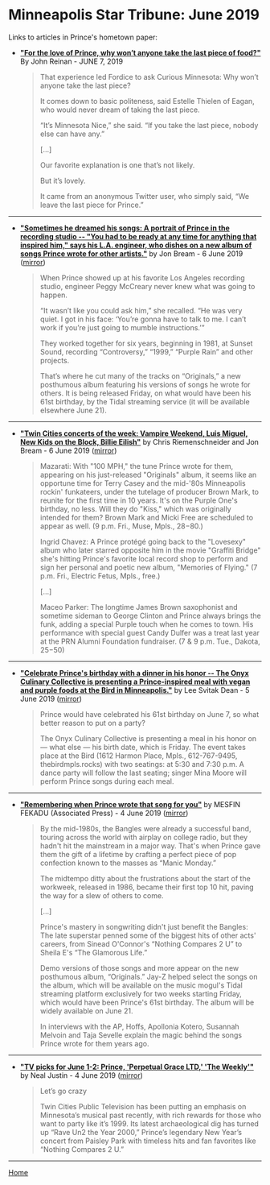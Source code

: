 # Minneapolis Star Tribune: June 2019

Links to articles in Prince's hometown paper:

 - [**"For the love of Prince, why won’t anyone take the last piece of food?"**](http://www.startribune.com/why-won-t-anyone-take-the-last-piece-of-food/510139261/) By John Reinan - JUNE 7, 2019
 
    > That experience led Fordice to ask Curious Minnesota: Why won’t anyone take the last piece?
    > 
    > It comes down to basic politeness, said Estelle Thielen of Eagan, who would never dream of taking the last piece.
    > 
    > “It’s Minnesota Nice,” she said. “If you take the last piece, nobody else can have any.”
    >
    > [...]
    >
    > Our favorite explanation is one that’s not likely.
    > 
    > But it’s lovely.
    > 
    > It came from an anonymous Twitter user, who simply said, “We leave the last piece for Prince.”
 
----

 - [**"Sometimes he dreamed his songs: A portrait of Prince in the recording studio -- "You had to be ready at any time for anything that inspired him," says his L.A. engineer, who dishes on a new album of songs Prince wrote for other artists."**](http://www.startribune.com/sometimes-he-dreamed-his-songs-a-portrait-of-prince-in-the-recording-studio/510918872/) by Jon Bream - 6 June 2019 ([mirror](https://web.archive.org/web/*/http://www.startribune.com/sometimes-he-dreamed-his-songs-a-portrait-of-prince-in-the-recording-studio/510918872/))

    > When Prince showed up at his favorite Los Angeles recording studio, engineer Peggy McCreary never knew what was going to happen.
    > 
    > “It wasn’t like you could ask him,” she recalled. “He was very quiet. I got in his face: ‘You’re gonna have to talk to me. I can’t work if you’re just going to mumble instructions.’”
    > 
    > They worked together for six years, beginning in 1981, at Sunset Sound, recording “Controversy,” “1999,” “Purple Rain” and other projects.
    > 
    > That’s where he cut many of the tracks on “Originals,” a new posthumous album featuring his versions of songs he wrote for others. It is being released Friday, on what would have been his 61st birthday, by the Tidal streaming service (it will be available elsewhere June 21).

-----

 - [**"Twin Cities concerts of the week: Vampire Weekend, Luis Miguel, New Kids on the Block, Billie Eilish"**](http://www.startribune.com/twin-cities-concerts-of-the-week-vampire-weekend-luis-miguel-new-kids-on-the-block-billie-eilish/510910832/) by Chris Riemenschneider and Jon Bream - 6 June 2019 ([mirror](https://web.archive.org/web/*/http://www.startribune.com/twin-cities-concerts-of-the-week-vampire-weekend-luis-miguel-new-kids-on-the-block-billie-eilish/510910832/))

    > Mazarati: With "100 MPH," the tune Prince wrote for them, appearing on his just-released "Originals" album, it seems like an opportune time for Terry Casey and the mid-'80s Minneapolis rockin' funkateers, under the tutelage of producer Brown Mark, to reunite for the first time in 10 years. It's on the Purple One's birthday, no less. Will they do "Kiss," which was originally intended for them? Brown Mark and Micki Free are scheduled to appear as well. (9 p.m. Fri., Muse, Mpls., $28-$80.)
    > 
    > Ingrid Chavez: A Prince protégé going back to the "Lovesexy" album who later starred opposite him in the movie "Graffiti Bridge" she's hitting Prince's favorite local record shop to perform and sign her personal and poetic new album, "Memories of Flying." (7 p.m. Fri., Electric Fetus, Mpls., free.)
    > 
    > [...]
    > 
    > Maceo Parker: The longtime James Brown saxophonist and sometime sideman to George Clinton and Prince always brings the funk, adding a special Purple touch when he comes to town. His performance with special guest Candy Dulfer was a treat last year at the PRN Alumni Foundation fundraiser. (7 & 9 p.m. Tue., Dakota, $25-$50)

-----

 - [**"Celebrate Prince's birthday with a dinner in his honor -- The Onyx Culinary Collective is presenting a Prince-inspired meal with vegan and purple foods at the Bird in Minneapolis."**](http://www.startribune.com/celebrate-prince-s-birthday-with-a-dinner-in-his-honor-at-the-bird-in-minneapolis/510867202/) by Lee Svitak Dean - 5 June 2019 ([mirror](https://web.archive.org/web/*/http://www.startribune.com/celebrate-prince-s-birthday-with-a-dinner-in-his-honor-at-the-bird-in-minneapolis/510867202/))

    > Prince would have celebrated his 61st birthday on June 7, so what better reason to put on a party?
    > 
    > The Onyx Culinary Collective is presenting a meal in his honor on — what else — his birth date, which is Friday. The event takes place at the Bird (1612 Harmon Place, Mpls., 612-767-9495, thebirdmpls.rocks) with two seatings: at 5:30 and 7:30 p.m. A dance party will follow the last seating; singer Mina Moore will perform Prince songs during each meal.

-----

 - [**"Remembering when Prince wrote that song for you"**](http://www.startribune.com/remembering-when-prince-wrote-that-song-for-you/510818462/) by MESFIN FEKADU (Associated Press) - 4 June 2019 ([mirror](https://web.archive.org/web/*/http://www.startribune.com/remembering-when-prince-wrote-that-song-for-you/510818462/))

    > By the mid-1980s, the Bangles were already a successful band, touring across the world with airplay on college radio, but they hadn't hit the mainstream in a major way. That's when Prince gave them the gift of a lifetime by crafting a perfect piece of pop confection known to the masses as “Manic Monday.”
    > 
    > The midtempo ditty about the frustrations about the start of the workweek, released in 1986, became their first top 10 hit, paving the way for a slew of others to come.
    > 
    > [...]
    > 
    > Prince's mastery in songwriting didn't just benefit the Bangles: The late superstar penned some of the biggest hits of other acts' careers, from Sinead O'Connor's “Nothing Compares 2 U” to Sheila E's “The Glamorous Life.”
    > 
    > Demo versions of those songs and more appear on the new posthumous album, “Originals.” Jay-Z helped select the songs on the album, which will be available on the music mogul's Tidal streaming platform exclusively for two weeks starting Friday, which would have been Prince's 61st birthday. The album will be widely available on June 21.
    > 
    > In interviews with the AP, Hoffs, Apollonia Kotero, Susannah Melvoin and Taja Sevelle explain the magic behind the songs Prince wrote for them years ago.

-----

 - [**"TV picks for June 1-2: Prince, 'Perpetual Grace LTD,' 'The Weekly'"**](http://www.startribune.com/tv-picks-for-june-1-2-prince-perpetual-grace-ltd-the-weekly/510669062/) by Neal Justin - 4 June 2019 ([mirror](https://web.archive.org/web/*/http://www.startribune.com/tv-picks-for-june-1-2-prince-perpetual-grace-ltd-the-weekly/510669062/))

    > Let’s go crazy
    > 
    > Twin Cities Public Television has been putting an emphasis on Minnesota’s musical past recently, with rich rewards for those who want to party like it’s 1999. Its latest archaeological dig has turned up “Rave Un2 the Year 2000,” Prince’s legendary New Year’s concert from Paisley Park with timeless hits and fan favorites like “Nothing Compares 2 U.”

-----

[Home](./)
